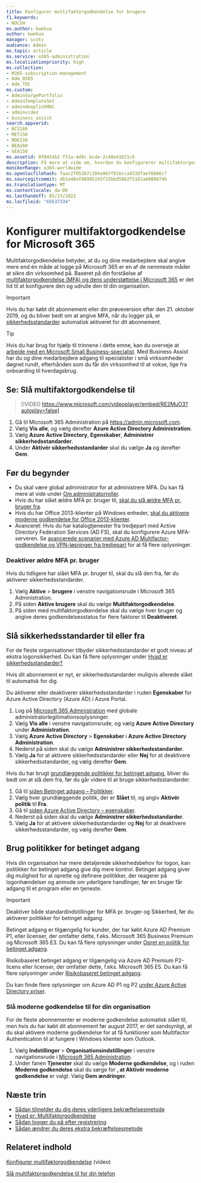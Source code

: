 ```yaml
---
title: Konfigurer multifaktorgodkendelse for brugere
f1.keywords:
- NOCSH
ms.author: kwekua
author: kwekua
manager: scotv
audience: Admin
ms.topic: article
ms.service: o365-administration
ms.localizationpriority: high
ms.collection:
- M365-subscription-management
- Adm_O365
- Adm_TOC
ms.custom:
- AdminSurgePortfolio
- AdminTemplateSet
- admindeeplinkMAC
- adminvideo
- business_assist
search.appverid:
- BCS160
- MET150
- MOE150
- BEA160
- GEA150
ms.assetid: 8f0454b2-f51a-4d9c-bcde-2c48e41621c6
description: Få mere at vide om, hvordan du konfigurerer multifaktorgodkendelse for din organisation.
monikerRange: o365-worldwide
ms.openlocfilehash: faac2f052b7c184a967f916cca433dfaef6866c7
ms.sourcegitcommit: db1e48af88995193f15bbd5962f5101a6088074b
ms.translationtype: MT
ms.contentlocale: da-DK
ms.lasthandoff: 05/23/2022
ms.locfileid: "65637334"
---
```

# <a name="set-up-multifactor-authentication-for-microsoft-365"></a>Konfigurer multifaktorgodkendelse for Microsoft 365

Multifaktorgodkendelse betyder, at du og dine medarbejdere skal angive mere end én måde at logge på Microsoft 365 er en af de nemmeste måder at sikre din virksomhed på. Baseret på din forståelse af [multifaktorgodkendelse (MFA) og dens understøttelse i Microsoft 365](multi-factor-authentication-microsoft-365.md) er det tid til at konfigurere den og udrulle den til din organisation. 

> [!IMPORTANT]
> Hvis du har købt dit abonnement eller din prøveversion efter den 21. oktober 2019, og du bliver bedt om at angive MFA, når du logger på, er [sikkerhedsstandarder](/azure/active-directory/fundamentals/concept-fundamentals-security-defaults) automatisk aktiveret for dit abonnement.

> [!TIP]
> Hvis du har brug for hjælp til trinnene i dette emne, kan du overveje at [arbejde med en Microsoft Small Business-specialist](https://go.microsoft.com/fwlink/?linkid=2186871). Med Business Assist har du og dine medarbejdere adgang til specialister i små virksomheder døgnet rundt, efterhånden som du får din virksomhed til at vokse, lige fra onboarding til hverdagsbrug.

## <a name="watch-turn-on-multifactor-authentication"></a>Se: Slå multifaktorgodkendelse til

> [!VIDEO https://www.microsoft.com/videoplayer/embed/RE2MuO3?autoplay=false]

1. Gå til Microsoft 365 Administration på <a href="https://admin.microsoft.com/ " target="_blank">https://admin.microsoft.com</a>.
1. Vælg **Vis alle**, og vælg derefter **Azure Active Directory Administration**.
1. Vælg **Azure Active Directory**, **Egenskaber**, **Administrer sikkerhedsstandarder**.
1. Under **Aktivér sikkerhedsstandarder** skal du vælge **Ja** og derefter **Gem**.

## <a name="before-you-begin"></a>Før du begynder

- Du skal være global administrator for at administrere MFA. Du kan få mere at vide under [Om administratorroller](../add-users/about-admin-roles.md).
- Hvis du har slået ældre MFA pr. bruger til, [skal du slå ældre MFA pr. bruger fra](#turn-off-legacy-per-user-mfa).
- Hvis du har Office 2013-klienter på Windows enheder, [skal du aktivere moderne godkendelse for Office 2013-klienter](./enable-modern-authentication.md).
- Avanceret: Hvis du har katalogtjenester fra tredjepart med Active Directory Federation Services (AD FS), skal du konfigurere Azure MFA-serveren. Se [avancerede scenarier med Azure AD Multifactor-godkendelse og VPN-løsninger fra tredjepart](/azure/active-directory/authentication/howto-mfaserver-nps-vpn) for at få flere oplysninger.

### <a name="turn-off-legacy-per-user-mfa"></a>Deaktiver ældre MFA pr. bruger

Hvis du tidligere har slået MFA pr. bruger til, skal du slå den fra, før du aktiverer sikkerhedsstandarder.

1. Vælg **Aktive** \> **brugere** i venstre navigationsrude i Microsoft 365 Administration.
1. På siden **Aktive brugere** skal du vælge **Multifaktorgodkendelse**.
1. På siden med multifaktorgodkendelse skal du vælge hver bruger og angive deres godkendelsesstatus for flere faktorer til **Deaktiveret**.

## <a name="turn-security-defaults-on-or-off"></a>Slå sikkerhedsstandarder til eller fra

For de fleste organisationer tilbyder sikkerhedsstandarder et godt niveau af ekstra logonsikkerhed. Du kan få flere oplysninger under [Hvad er sikkerhedsstandarder?](/azure/active-directory/fundamentals/concept-fundamentals-security-defaults)

Hvis dit abonnement er nyt, er sikkerhedsstandarder muligvis allerede slået til automatisk for dig.

Du aktiverer eller deaktiverer sikkerhedsstandarder i ruden **Egenskaber** for Azure Active Directory (Azure AD) i Azure Portal.

1. Log på [Microsoft 365 Administration](https://admin.microsoft.com) med globale administratorlegitimationsoplysninger.
2. Vælg **Vis alle** i venstre navigationsrude, og vælg **Azure Active Directory** under **Administration**.
3. Vælg **Azure Active Directory** \> **Egenskaber** i **Azure Active Directory Administration**.
4. Nederst på siden skal du vælge **Administrer sikkerhedsstandarder**.
5. Vælg **Ja** for at aktivere sikkerhedsstandarder eller **Nej** for at deaktivere sikkerhedsstandarder, og vælg derefter **Gem**.

Hvis du har brugt [grundlæggende politikker for betinget adgang](/azure/active-directory/conditional-access/concept-baseline-protection), bliver du bedt om at slå dem fra, før du går videre til at bruge sikkerhedsstandarder.

1. Gå til [siden Betinget adgang – Politikker](https://portal.azure.com/#blade/Microsoft_AAD_IAM/ConditionalAccessBlade/Policies).
2. Vælg hver grundlæggende politik, der er **Slået** til, og angiv **Aktivér politik** til **Fra**.
3. Gå til [siden Azure Active Directory – egenskaber](https://portal.azure.com/#blade/Microsoft_AAD_IAM/ActiveDirectoryMenuBlade/Properties).
4. Nederst på siden skal du vælge **Administrer sikkerhedsstandarder**.
5. Vælg **Ja** for at aktivere sikkerhedsstandarder og **Nej** for at deaktivere sikkerhedsstandarder, og vælg derefter **Gem**.

## <a name="use-conditional-access-policies"></a>Brug politikker for betinget adgang

Hvis din organisation har mere detaljerede sikkerhedsbehov for logon, kan politikker for betinget adgang give dig mere kontrol. Betinget adgang giver dig mulighed for at oprette og definere politikker, der reagerer på logonhændelser og anmode om yderligere handlinger, før en bruger får adgang til et program eller en tjeneste.

> [!IMPORTANT]
> Deaktiver både standardindstillinger for MFA pr. bruger og Sikkerhed, før du aktiverer politikker for betinget adgang.

Betinget adgang er tilgængelig for kunder, der har købt Azure AD Premium P1, eller licenser, der omfatter dette, f.eks. Microsoft 365 Business Premium og Microsoft 365 E3. Du kan få flere oplysninger under [Opret en politik for betinget adgang](/azure/active-directory/authentication/tutorial-enable-azure-mfa).

Risikobaseret betinget adgang er tilgængelig via Azure AD Premium P2-licens eller licenser, der omfatter dette, f.eks. Microsoft 365 E5. Du kan få flere oplysninger under [Risikobaseret betinget adgang](/azure/active-directory/conditional-access/howto-conditional-access-policy-risk).

Du kan finde flere oplysninger om Azure AD P1 og P2 [under Azure Active Directory priser](https://azure.microsoft.com/pricing/details/active-directory/).

### <a name="turn-on-modern-authentication-for-your-organization"></a>Slå moderne godkendelse til for din organisation

For de fleste abonnementer er moderne godkendelse automatisk slået til, men hvis du har købt dit abonnement før august 2017, er det sandsynligt, at du skal aktivere moderne godkendelse for at få funktioner som Multifactor Authentication til at fungere i Windows klienter som Outlook.


1. Vælg **Indstillinger** \> **Organisationsindstillinger** i venstre navigationsrude i <a href="https://go.microsoft.com/fwlink/p/?linkid=2024339" target="_blank">Microsoft 365 Administration</a>.
2. Under fanen **Tjenester** skal du vælge **Moderne godkendelse**, og i ruden **Moderne godkendelse** skal du sørge for **, at Aktivér moderne godkendelse** er valgt. Vælg **Gem ændringer**.


## <a name="next-steps"></a>Næste trin

- [Sådan tilmelder du dig deres yderligere bekræftelsesmetode](https://support.microsoft.com/office/ace1d096-61e5-449b-a875-58eb3d74de14)
- [Hvad er: Multifaktorgodkendelse](https://support.microsoft.com/help/4577374/what-is-multifactor-authentication)
- [Sådan logger du på efter registrering](https://support.microsoft.com/office/2b856342-170a-438e-9a4f-3c092394d3cb)
- [Sådan ændrer du deres ekstra bekræftelsesmetode](https://support.microsoft.com/office/956ec8d0-7081-4518-a701-f8414cc20831)

## <a name="related-content"></a>Relateret indhold

[Konfigurer multifaktorgodkendelse](set-up-multi-factor-authentication.md) (video)

[Slå multifaktorgodkendelse til for din telefon](https://support.microsoft.com/office/ace1d096-61e5-449b-a875-58eb3d74de14)
